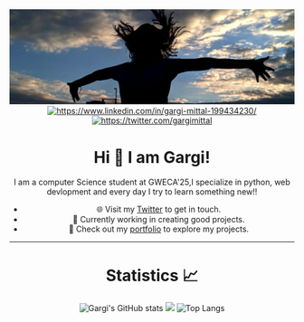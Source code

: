 
<div id="header" align="center">
  <img src="header img.jpeg"/>

<div id="badges">
  <a href="your-linkedin-URL">
    <img src="https://img.shields.io/badge/LinkedIn-blue?style=for-the-badge&logo=linkedin&logoColor=white" alt="https://www.linkedin.com/in/gargi-mittal-199434230/"/>
  </a>
  <a href="your-twitter-URL">
    <img src="https://img.shields.io/badge/Twitter-blue?style=for-the-badge&logo=twitter&logoColor=white" alt="https://twitter.com/gargimittal"/>
  </a>
</div>


# Hi 👋 I am Gargi! 
I am a computer Science student at GWECA'25,I specialize in python, web devlopment and every day I try to learn something new!!

- 🌐 Visit my [Twitter](https://twitter.com/gargimittal_) to get in touch.
- 👋 Currently working in creating good projects.
- 📁 Check out my [portfolio](https://gargimittal.github.io/Portfolio/) to explore my projects.


---
# Statistics 📈

![Gargi's GitHub stats](https://github-readme-stats.vercel.app/api?username=GargiMittal&show_icons=true&theme=transparent)
![](https://github-readme-streak-stats.herokuapp.com?user=GargiMittal&theme=dark&hide_border=true)
![Top Langs](https://github-readme-stats.vercel.app/api/top-langs/?username=GargiMittal&theme=tokyonight)

</div>
